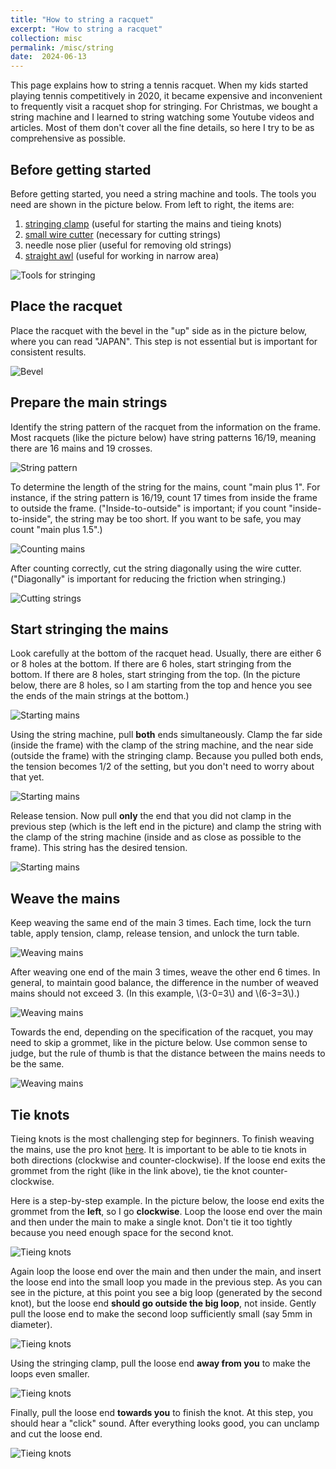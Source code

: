 ```yaml
---
title: "How to string a racquet"
excerpt: "How to string a racquet"
collection: misc
permalink: /misc/string
date:  2024-06-13
---
```


This page explains how to string a tennis racquet. When my kids started playing tennis competitively in 2020, it became expensive and inconvenient to frequently visit a racquet shop for stringing. For Christmas, we bought a string machine and I learned to string watching some Youtube videos and articles. Most of them don't cover all the fine details, so here I try to be as comprehensive as possible.

## Before getting started

Before getting started, you need a string machine and tools. The tools you need are shown in the picture below. From left to right, the items are:

1. [stringing clamp](https://www.amazon.com/gp/product/B002N1SM3Q/) (useful for starting the mains and tieing knots)
1. [small wire cutter](https://www.amazon.com/gp/product/B09SL2TCH7/) (necessary for cutting strings)
1. needle nose plier (useful for removing old strings)
1. [straight awl](https://www.amazon.com/Lixada-Racquet-Stringing-Straight-Badminton/dp/B07J5T9M57/) (useful for working in narrow area)

![Tools for stringing](/assets/images/string_tools.jpg)

## Place the racquet

Place the racquet with the bevel in the "up" side as in the picture below, where you can read "JAPAN". This step is not essential but is important for consistent results.

![Bevel](/assets/images/string_bevel.jpg)

## Prepare the main strings

Identify the string pattern of the racquet from the information on the frame. Most racquets (like the picture below) have string patterns 16/19, meaning there are 16 mains and 19 crosses.

![String pattern](/assets/images/string_pattern.jpg)

To determine the length of the string for the mains, count "main plus 1". For instance, if the string pattern is 16/19, count 17 times from inside the frame to outside the frame. ("Inside-to-outside" is important; if you count "inside-to-inside", the string may be too short. If you want to be safe, you may count "main plus 1.5".)

![Counting mains](/assets/images/string_main_count.jpg)

After counting correctly, cut the string diagonally using the wire cutter. ("Diagonally" is important for reducing the friction when stringing.)

![Cutting strings](/assets/images/string_cut.jpg)

## Start stringing the mains

Look carefully at the bottom of the racquet head. Usually, there are either 6 or 8 holes at the bottom. If there are 6 holes, start stringing from the bottom. If there are 8 holes, start stringing from the top. (In the picture below, there are 8 holes, so I am starting from the top and hence you see the ends of the main strings at the bottom.)

![Starting mains](/assets/images/string_main_start1.jpg)

Using the string machine, pull **both** ends simultaneously. Clamp the far side (inside the frame) with the clamp of the string machine, and the near side (outside the frame) with the stringing clamp. Because you pulled both ends, the tension becomes 1/2 of the setting, but you don't need to worry about that yet.

![Starting mains](/assets/images/string_main_start2.jpg)

Release tension. Now pull **only** the end that you did not clamp in the previous step (which is the left end in the picture) and clamp the string with the clamp of the string machine (inside and as close as possible to the frame). This string has the desired tension.

![Starting mains](/assets/images/string_main_start3.jpg)

## Weave the mains

Keep weaving the same end of the main 3 times. Each time, lock the turn table, apply tension, clamp, release tension, and unlock the turn table.

![Weaving mains](/assets/images/string_main_weave1.jpg)

After weaving one end of the main 3 times, weave the other end 6 times. In general, to maintain good balance, the difference in the number of weaved mains should not exceed 3. (In this example, \\(3-0=3\\) and \\(6-3=3\\).)

![Weaving mains](/assets/images/string_main_weave2.jpg)

Towards the end, depending on the specification of the racquet, you may need to skip a grommet, like in the picture below. Use common sense to judge, but the rule of thumb is that the distance between the mains needs to be the same.

![Weaving mains](/assets/images/string_main_weave3.jpg)

## Tie knots

Tieing knots is the most challenging step for beginners. To finish weaving the mains, use the pro knot [here](https://www.keohi.com/tennis/misc/knots.htm). It is important to be able to tie knots in both directions (clockwise and counter-clockwise). If the loose end exits the grommet from the right (like in the link above), tie the knot counter-clockwise.

Here is a step-by-step example. In the picture below, the loose end exits the grommet from the **left**, so I go **clockwise**. Loop the loose end over the main and then under the main to make a single knot. Don't tie it too tightly because you need enough space for the second knot.

![Tieing knots](/assets/images/string_main_knot1.jpg)

Again loop the loose end over the main and then under the main, and insert the loose end into the small loop you made in the previous step. As you can see in the picture, at this point you see a big loop (generated by the second knot), but the loose end **should go outside the big loop**, not inside. Gently pull the loose end to make the second loop sufficiently small (say 5mm in diameter).

![Tieing knots](/assets/images/string_main_knot2.jpg)

Using the stringing clamp, pull the loose end **away from you** to make the loops even smaller.

![Tieing knots](/assets/images/string_main_knot3.jpg)

Finally, pull the loose end **towards you** to finish the knot. At this step, you should hear a "click" sound. After everything looks good, you can unclamp and cut the loose end.

![Tieing knots](/assets/images/string_main_knot4.jpg)
